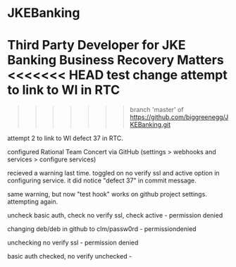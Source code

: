 JKEBanking
==========

Third Party Developer for JKE Banking Business Recovery Matters
<<<<<<< HEAD
test change
attempt to link to WI in RTC
=======
>>>>>>> branch 'master' of https://github.com/biggreenegg/JKEBanking.git

attempt 2 to link to WI defect 37 in RTC.

configured Rational Team Concert via GitHub (settings > webhooks and services > configure services)

recieved a warning last time. toggled on no verify ssl and active option in configuring service. it did notice "defect 37" in commit message.

same warning, but now "test hook" works on github project settings. attempting again.

uncheck basic auth, check no verify ssl, check active - permission denied

changing deb/deb in github to clm/passw0rd - permissiondenied

unchecking no verify ssl - permission denied

basic auth checked, no verify unchecked - 

